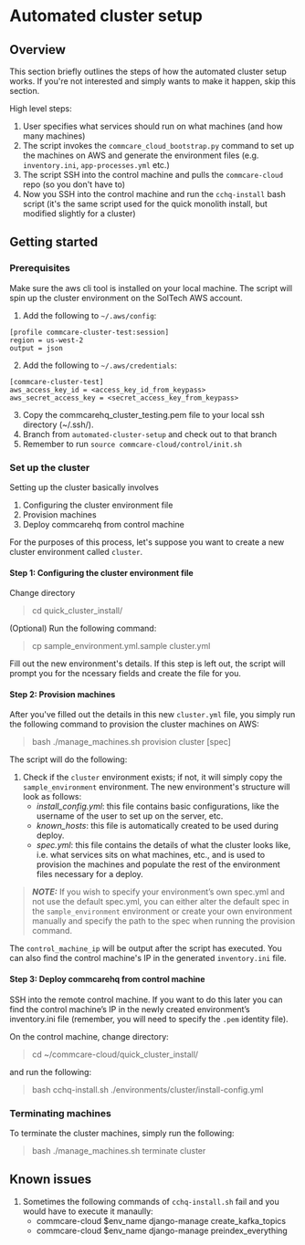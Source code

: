 # Automated cluster setup

## Overview
This section briefly outlines the steps of how the automated cluster setup works. If you're not interested and simply wants to make 
it happen, skip this section.

High level steps:
1. User specifies what services should run on what machines (and how many machines)
2. The script invokes the `commcare_cloud_bootstrap.py` command to set up the machines on AWS and generate the 
environment files (e.g. `inventory.ini`, `app-processes.yml` etc.)
3. The script SSH into the control machine and pulls the `commcare-cloud` repo (so you don't have to)
4. Now you SSH into the control machine and run the `cchq-install` bash script (it's the same script used for 
the quick monolith install, but modified slightly for a cluster)

## Getting started
### Prerequisites
Make sure the aws cli tool is installed on your local machine. The script will spin up the cluster environment on the
SolTech AWS account.

1) Add the following to `~/.aws/config`:

```
[profile commcare-cluster-test:session]
region = us-west-2
output = json
```


2) Add the following to `~/.aws/credentials`:
```
[commcare-cluster-test]
aws_access_key_id = <access_key_id_from_keypass>
aws_secret_access_key = <secret_access_key_from_keypass>
```

3) Copy the commcarehq_cluster_testing.pem file to your local ssh directory (~/.ssh/). 
4) Branch from `automated-cluster-setup` and check out to that branch
5) Remember to run `source commcare-cloud/control/init.sh`

### Set up the cluster

Setting up the cluster basically involves
1) Configuring the cluster environment file
2) Provision machines
3) Deploy commcarehq from control machine

For the purposes of this process, let's suppose you want to create a new cluster environment called `cluster`.

#### Step 1: Configuring the cluster environment file
Change directory 
> cd quick_cluster_install/

(Optional) Run the following command:
> cp sample_environment.yml.sample cluster.yml 

Fill out the new environment's details. If this step is left out, the script will prompt you for the ncessary fields and create the file for you.

#### Step 2: Provision machines

After you've filled out the details in this new `cluster.yml` file, you simply run the following command to provision
the cluster machines on AWS:
> bash ./manage_machines.sh provision cluster [spec]


The script will do the following:
1) Check if the `cluster` environment exists; if not, it will simply copy the `sample_environment` environment. 
   The new environment's structure will look as follows:
    - _install_config.yml_: this file contains basic configurations, like the username of the user to set up on the server, etc.
    - _known_hosts_: this file is automatically created to be used during deploy.
    - _spec.yml_: this file contains the details of what the cluster looks like, i.e. what services sits on what machines, etc., and is used to provision the machines and populate the rest of the environment files necessary for a deploy.

> **_NOTE:_** 
> If you wish to specify your environment’s own spec.yml and not use the default spec.yml, you can either alter the default spec in the `sample_environment` 
> environment or create your own environment manually and specify the path to the spec when running the provision command.

The `control_machine_ip` will be output after the script has executed. You can also find the control machine's IP in the generated `inventory.ini` file.

#### Step 3: Deploy commcarehq from control machine
SSH into the remote control machine. If you want to do this later you can find the control machine’s IP in the newly created environment’s inventory.ini file (remember, you will need to specify the `.pem` identity file).

On the control machine, change directory:
> cd ~/commcare-cloud/quick_cluster_install/

and run the following:
> bash cchq-install.sh ./environments/cluster/install-config.yml

### Terminating machines
To terminate the cluster machines, simply run the following:
> bash ./manage_machines.sh terminate cluster

## Known issues
1) Sometimes the following commands of `cchq-install.sh` fail and you would have to execute it manaully:
   - commcare-cloud $env_name django-manage create_kafka_topics
   - commcare-cloud $env_name django-manage preindex_everything
